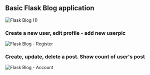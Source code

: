 ## Basic Flask Blog application
![Flask Blog (1)](https://user-images.githubusercontent.com/104693196/200183520-89ccfd05-52a0-47bf-92b4-c20e7bd70957.gif)  

### Create a new user, edit profile - add new userpic
![Flask Blog - Register](https://user-images.githubusercontent.com/104693196/200188102-52c80fdb-cc85-420b-87d8-d44a38deb1f5.gif)

### Create, update, delete a post. Show count of user's post
![Flask Blog - Account](https://user-images.githubusercontent.com/104693196/200188294-7abf933c-2df1-4e4b-8783-fb53f63f77a4.gif)


